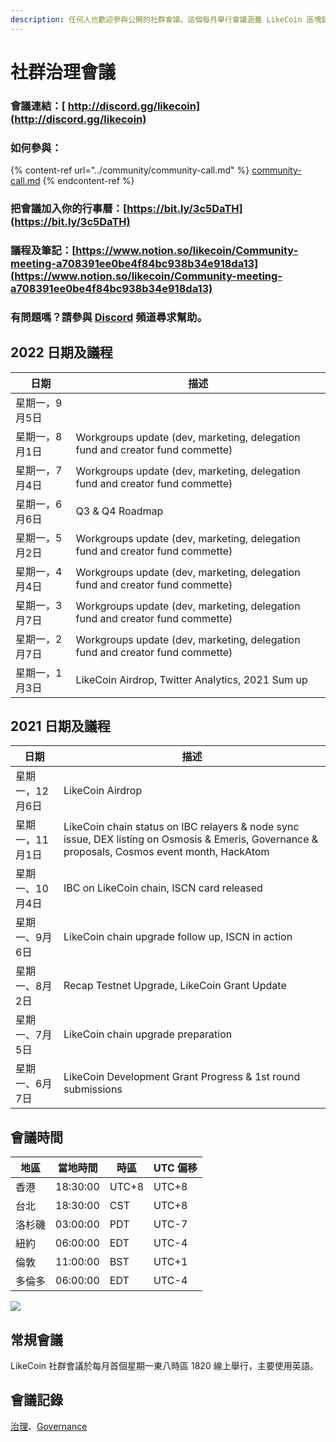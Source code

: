 ```yaml
---
description: 任何人也歡迎參與公開的社群會議。這個每月舉行會議涵蓋 LikeCoin 區塊鏈治理及生態發展
---
```


# 社群治理會議

### 會議連結：[ http://discord.gg/likecoin](http://discord.gg/likecoin)

### 如何參與：

{% content-ref url="../community/community-call.md" %}
[community-call.md](../community/community-call.md)
{% endcontent-ref %}

### 把會議加入你的行事曆：[https://bit.ly/3c5DaTH](https://bit.ly/3c5DaTH)

### 議程及筆記：[https://www.notion.so/likecoin/Community-meeting-a708391ee0be4f84bc938b34e918da13](https://www.notion.so/likecoin/Community-meeting-a708391ee0be4f84bc938b34e918da13)

### 有問題嗎？請參與 [Discord](http://discord.gg/likecoin) 頻道尋求幫助。

## **2022 日期及議程**

| **日期**   | **描述**                                                                        |
| -------- | ----------------------------------------------------------------------------- |
| 星期一，9月5日 |                                                                               |
| 星期一，8月1日 | Workgroups update (dev, marketing, delegation fund and creator fund commette) |
| 星期一，7月4日 | Workgroups update (dev, marketing, delegation fund and creator fund commette) |
| 星期一，6月6日 | Q3 & Q4 Roadmap                                                               |
| 星期一，5月2日 | Workgroups update (dev, marketing, delegation fund and creator fund commette) |
| 星期一，4月4日 | Workgroups update (dev, marketing, delegation fund and creator fund commette) |
| 星期一，3月7日 | Workgroups update (dev, marketing, delegation fund and creator fund commette) |
| 星期一，2月7日 | Workgroups update (dev, marketing, delegation fund and creator fund commette) |
| 星期一，1月3日 | LikeCoin Airdrop, Twitter Analytics, 2021 Sum up                              |

## **2021 日期及議程**

| **日期**    | **描述**                                                                                                                                         |
| --------- | ---------------------------------------------------------------------------------------------------------------------------------------------- |
| 星期一，12月6日 | LikeCoin Airdrop                                                                                                                               |
| 星期一，11月1日 | LikeCoin chain status on IBC relayers & node sync issue, DEX listing on Osmosis & Emeris, Governance & proposals, Cosmos event month, HackAtom |
| 星期一、10月4日 | IBC on LikeCoin chain, ISCN card released                                                                                                      |
| 星期一、9月6日  | LikeCoin chain upgrade follow up, ISCN in action                                                                                               |
| 星期一、8月2日  | Recap Testnet Upgrade, LikeCoin Grant Update                                                                                                   |
| 星期一、7月5日  | LikeCoin chain upgrade preparation                                                                                                             |
| 星期一、6月7日  | LikeCoin Development Grant Progress & 1st round submissions                                                                                    |

## 會議時間

| **地**區 | **當地時間** | **時區** | **UTC 偏移** |
| ------ | -------- | ------ | ---------- |
| 香港     | 18:30:00 | UTC+8  | UTC+8      |
| 台北     | 18:30:00 | CST    | UTC+8      |
| 洛杉磯    | 03:00:00 | PDT    | UTC-7      |
| 紐約     | 06:00:00 | EDT    | UTC-4      |
| 倫敦     | 11:00:00 | BST    | UTC+1      |
| 多倫多    | 06:00:00 | EDT    | UTC-4      |

![](../../.gitbook/assets/likecoin\_ad70\_validators-01.png)

## 常規會議 <a href="#monthly" id="monthly"></a>

LikeCoin  社群會議於每月首個星期一東八時區 1820 線上舉行，主要使用英語。

## 會議記錄 <a href="#minutes" id="minutes"></a>

[治理](https://blog.like.co/zh/category/%E6%B2%BB%E7%90%86/)、[Governance](https://blog.like.co/category/governance/)
